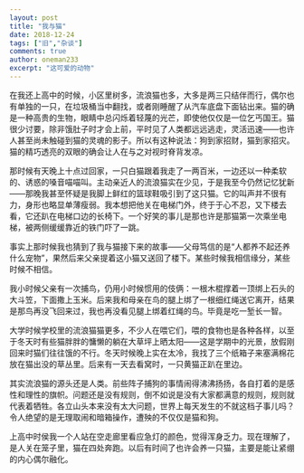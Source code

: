 ```yaml
---
layout: post
title: "我与猫"
date: 2018-12-24
tags: ["旧","杂谈"]
comments: true
author: oneman233
excerpt: "这可爱的动物"
---
```


在我还上高中的时候，小区里树多，流浪猫也多，大多是两三只结伴而行，偶尔也有单独的一只，在垃圾桶当中翻找，或者刚睡醒了从汽车底盘下面钻出来。猫的确是一种高贵的生物，眼睛中总闪烁着轻蔑的光芒，即使他仅仅是一位乞丐国王。猫很少讨要，除非饿肚子时才会上前，平时见了人类都远远逃走，灵活迅速——也许人甚至尚未触碰到猫的灵魂的影子。所以有这种说法：狗到家招财，猫到家招灾。猫的精巧透亮的双眼的确会让人在与之对视时脊背发凉。

那时候有天晚上十点过回家，一只白猫跟着我走了一两百米，一边还以一种柔软的、诱惑的嗓音喵喵叫。主动亲近人的流浪猫实在少见，于是我至今仍然记忆犹新——那晚我甚至怀疑是我脚上鲜红的篮球鞋吸引到了这只猫。它的叫声并不很有力，身形也略显单薄瘦弱。我本想把他关在电梯门外，终于于心不忍，又下楼去看，它还趴在电梯口边的长椅下。一个好笑的事儿是那也许是那猫第一次乘坐电梯，被两侧缓缓靠近的铁门吓了一跳。

事实上那时候我也猜到了我与猫接下来的故事——父母笃信的是“人都养不起还养什么宠物”，果然后来父亲提着这小猫又送回了楼下。某些时候我相信缘分，某些时候不相信。

我小时候父亲有一次捕鸟，仍用小时候惯用的伎俩：一根木棍撑着一顶绑上石头的大斗笠，下面撒上玉米。后来我和母亲在鸟的腿上绑了一根细红绳送它离开，结果是那鸟再没飞回来过，我也再没看见腿上绑着红绳的鸟。毕竟是吃一堑长一智。

大学时候学校里的流浪猫猫更多，不少人在喂它们，喂的食物也是各种各样，以至于冬天时有些猫胖胖的慵懒的躺在大草坪上晒太阳——这是学期中的光景，放假刚回来时猫们往往饿的不行。冬天时候晚上实在太冷，我找了三个纸箱子来塞满棉花放在猫出没的草丛里。后来有一天去看窝时，一只黄猫正趴在里边。

其实流浪猫的源头还是人类。前些阵子捕狗的事情闹得沸沸扬扬，各自打着的是感性和理性的旗帜。问题还是没有规则，倒不如说是没有大家都满意的规则，规则就代表着牺牲。各立山头本来没有太大问题，世界上每天发生的不就这档子事儿吗？令人绝望的是无理取闹和暗箱操作，遭殃的不仅仅是猫和狗。

上高中时侯我一个人站在空走廊里看应急灯的颜色，觉得浑身乏力。现在理解了，是人关在笼子里，猫在四处奔跑。以后有时间了也许会养一只猫，主要是能让紧绷的内心偶尔融化。